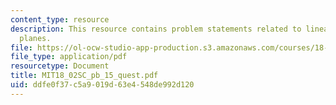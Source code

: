 ```yaml
---
content_type: resource
description: This resource contains problem statements related to linear systems and
  planes.
file: https://ol-ocw-studio-app-production.s3.amazonaws.com/courses/18-02sc-multivariable-calculus-fall-2010/ddfe0f37c5a9019d63e4548de992d120_MIT18_02SC_pb_15_quest.pdf
file_type: application/pdf
resourcetype: Document
title: MIT18_02SC_pb_15_quest.pdf
uid: ddfe0f37-c5a9-019d-63e4-548de992d120
---
```

